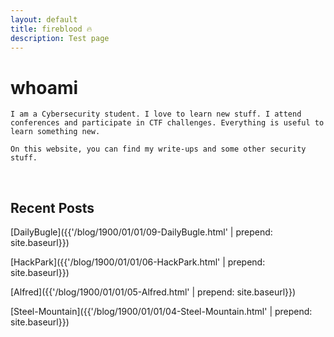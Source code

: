 ```yaml
---
layout: default
title: fireblood 🔥
description: Test page
---
```

# whoami
```
I am a Cybersecurity student. I love to learn new stuff. I attend conferences and participate in CTF challenges. Everything is useful to learn something new.

On this website, you can find my write-ups and some other security stuff.
```
<br>

## Recent Posts

[DailyBugle]({{'/blog/1900/01/01/09-DailyBugle.html' | prepend: site.baseurl}})

[HackPark]({{'/blog/1900/01/01/06-HackPark.html' | prepend: site.baseurl}})

[Alfred]({{'/blog/1900/01/01/05-Alfred.html' | prepend: site.baseurl}})

[Steel-Mountain]({{'/blog/1900/01/01/04-Steel-Mountain.html' | prepend: site.baseurl}})

